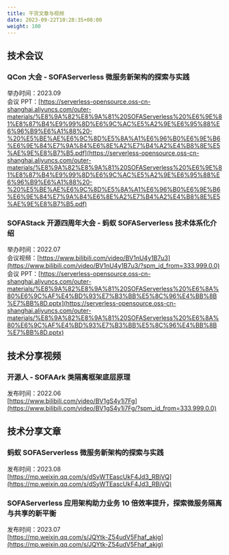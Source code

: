 ```yaml
---
title: 干货文章与视频
date: 2023-09-22T10:28:35+08:00
weight: 100
---
```


<a name="DGyJz"></a>
## 技术会议
<a name="rYVAu"></a>
### QCon 大会 - SOFAServerless 微服务新架构的探索与实践
举办时间：2023.09<br />
会议 PPT：[https://serverless-opensource.oss-cn-shanghai.aliyuncs.com/outer-materials/%E8%9A%82%E8%9A%81%20SOFAServerless%20%E6%9E%81%E8%87%B4%E9%99%8D%E6%9C%AC%E5%A2%9E%E6%95%88%E6%96%B9%E6%A1%88%20-%20%E5%BE%AE%E6%9C%8D%E5%8A%A1%E6%96%B0%E6%9E%B6%E6%9E%84%E7%9A%84%E6%8E%A2%E7%B4%A2%E4%B8%8E%E5%AE%9E%E8%B7%B5.pdf](https://serverless-opensource.oss-cn-shanghai.aliyuncs.com/outer-materials/%E8%9A%82%E8%9A%81%20SOFAServerless%20%E6%9E%81%E8%87%B4%E9%99%8D%E6%9C%AC%E5%A2%9E%E6%95%88%E6%96%B9%E6%A1%88%20-%20%E5%BE%AE%E6%9C%8D%E5%8A%A1%E6%96%B0%E6%9E%B6%E6%9E%84%E7%9A%84%E6%8E%A2%E7%B4%A2%E4%B8%8E%E5%AE%9E%E8%B7%B5.pdf)

<a name="WTUoQ"></a>
### SOFAStack 开源四周年大会 - 蚂蚁 SOFAServerless 技术体系化介绍
举办时间：2022.07<br />
会议视频：[https://www.bilibili.com/video/BV1nU4y1B7u3](https://www.bilibili.com/video/BV1nU4y1B7u3/?spm_id_from=333.999.0.0)<br />
会议 PPT：[https://serverless-opensource.oss-cn-shanghai.aliyuncs.com/outer-materials/%E8%9A%82%E8%9A%81%20SOFAServerless%20%E6%8A%80%E6%9C%AF%E4%BD%93%E7%B3%BB%E5%8C%96%E4%BB%8B%E7%BB%8D.pptx](https://serverless-opensource.oss-cn-shanghai.aliyuncs.com/outer-materials/%E8%9A%82%E8%9A%81%20SOFAServerless%20%E6%8A%80%E6%9C%AF%E4%BD%93%E7%B3%BB%E5%8C%96%E4%BB%8B%E7%BB%8D.pptx)


<a name="xaq4O"></a>
## 技术分享视频
<a name="ZkKdq"></a>
### 开源人 - SOFAArk 类隔离框架底层原理
发布时间：2022.06<br />
[https://www.bilibili.com/video/BV1gS4y1i7Fg](https://www.bilibili.com/video/BV1gS4y1i7Fg/?spm_id_from=333.999.0.0)


<a name="Df67C"></a>
## 技术分享文章
<a name="uyQey"></a>
### 蚂蚁 SOFAServerless 微服务新架构的探索与实践
发布时间：2023.08<br />
[https://mp.weixin.qq.com/s/dSyWTEascUkF4Jd3_RBjVQ](https://mp.weixin.qq.com/s/dSyWTEascUkF4Jd3_RBjVQ)
<a name="rkUEW"></a>
### SOFAServerless 应用架构助力业务 10 倍效率提升，探索微服务隔离与共享的新平衡
发布时间：2023.07<br />
[https://mp.weixin.qq.com/s/JQYtk-Z54udV5Fhaf_akjg](https://mp.weixin.qq.com/s/JQYtk-Z54udV5Fhaf_akjg)


<br/>
